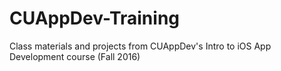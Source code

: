 # CUAppDev-Training
Class materials and projects from CUAppDev's Intro to iOS App Development course (Fall 2016)
